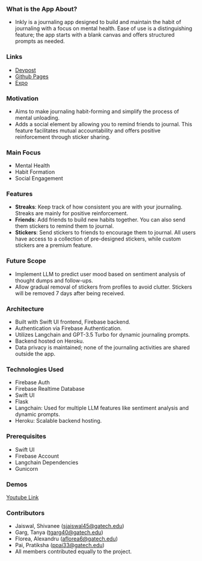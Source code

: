 ### What is the App About?
- Inkly is a journaling app designed to build and maintain the habit of journaling with a focus on mental health. Ease of use is a distinguishing feature; the app starts with a blank canvas and offers structured prompts as needed.

### Links
- [Devpost](https://devpost.com/software/inkly)
- [Github Pages](https://shivaneej.github.io/Inkly/)
- [Expo]()

### Motivation
- Aims to make journaling habit-forming and simplify the process of mental unloading. 
- Adds a social element by allowing you to remind friends to journal. This feature facilitates mutual accountability and offers positive reinforcement through sticker sharing.

### Main Focus
- Mental Health
- Habit Formation
- Social Engagement

### Features
- **Streaks**: Keep track of how consistent you are with your journaling. Streaks are mainly for positive reinforcement.
- **Friends**: Add friends to build new habits together. You can also send them stickers to remind them to journal.
- **Stickers**: Send stickers to friends to encourage them to journal. All users have access to a collection of pre-designed stickers, while custom stickers are a premium feature.

### Future Scope
- Implement LLM to predict user mood based on sentiment analysis of thought dumps and follow-ups.
- Allow gradual removal of stickers from profiles to avoid clutter. Stickers will be removed 7 days after being received.

### Architecture
- Built with Swift UI frontend, Firebase backend.
- Authentication via Firebase Authentication.
- Utilizes Langchain and GPT-3.5 Turbo for dynamic journaling prompts.
- Backend hosted on Heroku. 
- Data privacy is maintained; none of the journaling activities are shared outside the app.

### Technologies Used
- Firebase Auth
- Firebase Realtime Database
- Swift UI
- Flask
- Langchain: Used for multiple LLM features like sentiment analysis and dynamic prompts.
- Heroku: Scalable backend hosting.

### Prerequisites
- Swift UI
- Firebase Account
- Langchain Dependencies
- Gunicorn

### Demos
[Youtube Link]()

### Contributors
- Jaiswal, Shivanee (sjaiswal45@gatech.edu)
- Garg, Tanya (tgarg40@gatech.edu)
- Florea, Alexandru (aflorea6@gatech.edu)
- Pai, Pratiksha (ppai33@gatech.edu)
- All members contributed equally to the project.
